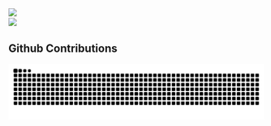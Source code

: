 <div class="item">
    <picture class="img">
        <source
            srcset="https://github-readme-stats.vercel.app/api?username=iewnfod&show_icons=true&theme=dark"
            media="(prefers-color-scheme: dark)"
        />
        <source
            srcset="https://github-readme-stats.vercel.app/api?username=iewnfod&show_icons=true"
            media="(prefers-color-scheme: light), (prefers-color-scheme: no-preference)"
        />
        <img src="https://github-readme-stats.vercel.app/api?username=iewnfod&show_icons=true" />
    </picture>
</div>

<div class="item">
    <img class="img" src="https://github-readme-stats.vercel.app/api/top-langs/?username=iewnfod&layout=donut" />
</div>

## Github Contributions
<div class="item">
    <picture class="img">
        <source media="(prefers-color-scheme: dark)" srcset="https://raw.githubusercontent.com/iewnfod/iewnfod/output/github-contribution-grid-snake-dark.svg">
        <source media="(prefers-color-scheme: light)" srcset="https://raw.githubusercontent.com/iewnfod/iewnfod/output/github-contribution-grid-snake.svg">
        <img alt="github contribution grid snake animation" src="https://raw.githubusercontent.com/iewnfod/iewnfod/output/github-contribution-grid-snake.svg">
    </picture>
</div>
